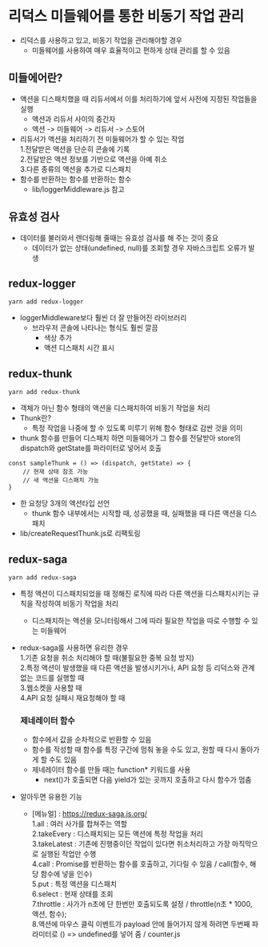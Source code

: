 # 리덕스 미들웨어를 통한 비동기 작업 관리
* 리덕스를 사용하고 있고, 비동기 작업을 관리해야할 경우
    - 미들웨어를 사용하여 매우 효율적이고 편하게 상태 관리를 할 수 있음

## 미들에어란?
* 액션을 디스패치했을 때 리듀서에서 이를 처리하기에 앞서 사전에 지정된 작업들을 실행
    - 액션과 리듀서 사이의 중간자
    - 액션 -> 미들웨어 -> 리듀서 -> 스토어
* 리듀서가 액션을 처리하기 전 미들웨어가 할 수 있는 작업     
    1.전달받은 액션을 단순히 콘솔에 기록     
    2.전달받은 액션 정보를 기반으로 액션을 아예 취소     
    3.다른 종류의 액션을 추가로 디스패치     
* 함수를 반환하는 함수를 반환하는 함수
    - lib/loggerMiddleware.js 참고

## 유효성 검사
* 데이터를 불러와서 렌더링해 줄때는 유효성 검사를 해 주는 것이 중요
    - 데이터가 없는 상태(undefined, null)를 조회할 경우 자바스크립트 오류가 발생

## redux-logger
```
yarn add redux-logger
```
* loggerMiddleware보다 훨씬 더 잘 만들어진 라이브러리
    - 브라우저 콘솔에 나타나는 형식도 훨씬 깔끔
        + 색상 추가
        + 액션 디스패치 시간 표시

## redux-thunk
```
yarn add redux-thunk
```
* 객체가 아닌 함수 형태의 액션을 디스패치하여 비동기 작업을 처리
* Thunk란?
    - 특정 작업을 나중에 할 수 있도록 미루기 위해 함수 형태로 감싼 것을 의미
* thunk 함수를 만들어 디스패치 하면 미들웨어가 그 함수를 전달받아 store의 dispatch와 getState를 파라미터로 넣어서 호출
```
const sampleThunk = () => (dispatch, getState) => {
    // 현재 상태 참조 가능
    // 새 액션을 디스패치 가능
}
```
* 한 요청당 3개의 액션타입 선언
    - thunk 함수 내부에서는 시작할 때, 성공했을 때, 실패했을 때 다른 액션을 디스패치
* lib/createRequestThunk.js로 리팩토링

## redux-saga
```
yarn add redux-saga
```
* 특정 액션이 디스패치되었을 때 정해진 로직에 따라 다른 액션을 디스패치시키는 규칙을 작성하여 비동기 작업을 처리
    - 디스패치하는 액션을 모니터링해서 그에 따라 필요한 작업을 따로 수행할 수 있는 미들웨어
* redux-saga를 사용하면 유리한 경우     
    1.기존 요청을 취소 처리해야 할 때(불필요한 중복 요청 방지)     
    2.특정 액션이 발생했을 때 다른 액션을 발생시키거나, API 요청 등 리덕스와 관계없는 코드를 실행할 때     
    3.웹소켓을 사용할 때     
    4.API 요청 실패시 재요청해야 할 때     

    ### 제네레이터 함수
    * 함수에서 값을 순차적으로 반환할 수 있음
    * 함수를 작성할 때 함수를 특정 구간에 멈춰 놓을 수도 있고, 원할 때 다시 돌아가게 할 수도 있음
    * 제네레이터 함수를 만들 때는 function* 키워드를 사용
        - next()가 호출되면 다음 yield가 있는 곳까지 호출하고 다시 함수가 멈춤
* 알아두면 유용한 기능
    - [메뉴얼] : https://redux-saga.js.org/     
    1.all : 여러 사가를 합쳐주는 역할     
    2.takeEvery : 디스패치되는 모든 액션에 특정 작업을 처리     
    3.takeLatest : 기존에 진행중이던 작업이 있다면 취소처리하고 가장 마직막으로 실행된 작업만 수행     
    4.call : Promise를 반환하는 함수를 호출하고, 기다릴 수 있음 / call(함수, 해당 함수에 넣을 인수)     
    5.put : 특정 액션을 디스패치     
    6.select : 현재 상태를 조회     
    7.throttle : 사가가 n초에 단 한번만 호출되도록 설정 / throttle(n초 * 1000, 액션, 함수);     
    8.액션에 마우스 클릭 이벤트가 payload 안에 들어가지 않게 하려면 두번째 파라미터로 () => undefined를 넣어 줌 / counter.js